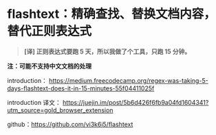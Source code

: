 # flashtext：精确查找、替换文档内容，替代正则表达式

> **[译] 正则表达式要跑 5 天，所以我做了个工具，只跑 15 分钟。**



**注：可能不支持中文文档的处理**



introduction： https://medium.freecodecamp.org/regex-was-taking-5-days-flashtext-does-it-in-15-minutes-55f04411025f

introduction 译文： https://juejin.im/post/5b6d426f6fb9a04fd1604341?utm_source=gold_browser_extension

github：https://github.com/vi3k6i5/flashtext
